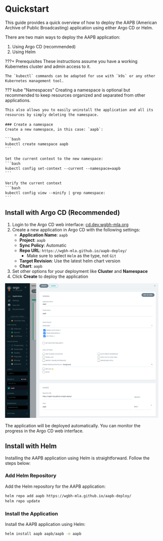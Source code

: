 # Quickstart
This guide provides a quick overview of how to deploy the AAPB (American Archive of Public Broadcasting) application using either Argo CD or Helm.


There are two main ways to deploy the AAPB application:
1. Using Argo CD (recommended)
2. Using Helm

???+ Prerequisites
    These instructions assume you have a working Kubernetes cluster and admin access to it.
    
    The `kubectl` commands can be adapted for use with `k9s` or any other Kubernetes management tool.


??? kube "Namespaces"
    Creating a namespace is optional but recommended to keep resources organized and separated from other applications.

    This also allows you to easily uninstall the application and all its resources by simply deleting the namespace.

    ### Create a namespace
    Create a new namespace, in this case: `aapb`:

    ```bash
    kubectl create namespace aapb
    ```

    Set the current context to the new namespace:
    ```bash
    kubectl config set-context --current --namespace=aapb
    ```

    Verify the current context
    ```bash
    kubectl config view --minify | grep namespace:
    ```

## Install with Argo CD (Recommended)

1. Login to the Argo CD web interface: [cd.dev.wgbh-mla.org](https://cd.dev.wgbh-mla.org)
1. Create a new application in Argo CD with the following settings:
    - **Application Name**: `aapb`
    - **Project**: `aapb`
    - **Sync Policy**: Automatic
    - **Repo URL**: `https://wgbh-mla.github.io/aapb-deploy/`
      - Make sure to select `Helm` as the type, not `Git`
    - **Target Revision**: Use the latest helm chart version
    - **Chart**: `aapb`
1. Set other options for your deployment like **Cluster** and **Namespace**
1. Click **Create** to deploy the application

![Create Argo CD Application](../images/argocd-create-app.png)

The application will be deployed automatically. You can monitor the progress in the Argo CD web interface.

## Install with  Helm
Installing the AAPB application using Helm is straightforward. Follow the steps below:


### Add Helm Repository
Add the Helm repository for the AAPB application:
```bash
helm repo add aapb https://wgbh-mla.github.io/aapb-deploy/
helm repo update
```

### Install the Application
Install the AAPB application using Helm:
```bash
helm install aapb aapb/aapb -n aapb
```
